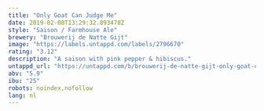 ```yaml
---
title: "Only Goat Can Judge Me"
date: 2019-02-08T13:29:32.893478Z
style: "Saison / Farmhouse Ale"
brewery: "Brouwerij de Natte Gijt"
image: "https://labels.untappd.com/labels/2796670"
rating: "3.12"
description: "A saison with pink pepper & hibiscus."
untappd_url: "https://untappd.com/b/brouwerij-de-natte-gijt-only-goat-can-judge-me/2796670"
abv: "5.9"
ibu: "25"
robots: noindex,nofollow
lang: nl
---
```


